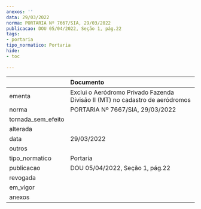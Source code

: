 ```yaml
---
anexos: ''
data: 29/03/2022
norma: PORTARIA Nº 7667/SIA, 29/03/2022
publicacao: DOU 05/04/2022, Seção 1, pág.22
tags:
- portaria
tipo_normatico: Portaria
hide: 
- toc 
 
---
```


|                    | Documento                                                                    |
|:-------------------|:-----------------------------------------------------------------------------|
| ementa             | Exclui o Aeródromo Privado Fazenda Divisão II (MT) no cadastro de aeródromos |
| norma              | PORTARIA Nº 7667/SIA, 29/03/2022                                             |
| tornada_sem_efeito |                                                                              |
| alterada           |                                                                              |
| data               | 29/03/2022                                                                   |
| outros             |                                                                              |
| tipo_normatico     | Portaria                                                                     |
| publicacao         | DOU 05/04/2022, Seção 1, pág.22                                              |
| revogada           |                                                                              |
| em_vigor           |                                                                              |
| anexos             |                                                                              |